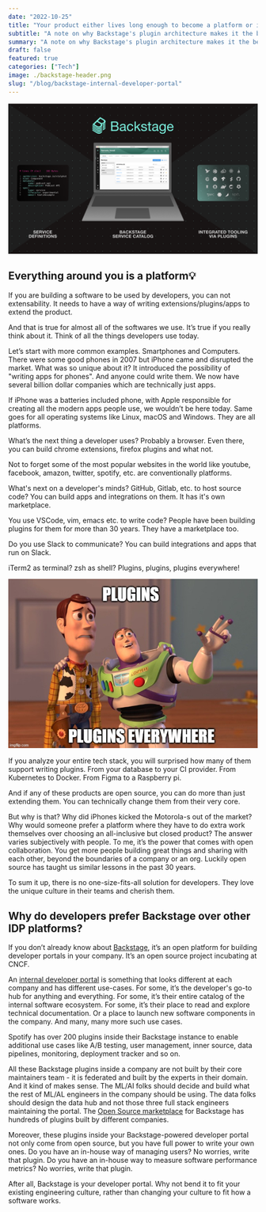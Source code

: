 ```yaml
---
date: "2022-10-25"
title: "Your product either lives long enough to become a platform or it dies out"
subtitle: "A note on why Backstage's plugin architecture makes it the best platform for building Internal Developer Portals"
summary: "A note on why Backstage's plugin architecture makes it the best platform for building Internal Developer Portals"
draft: false
featured: true
categories: ["Tech"]
image: ./backstage-header.png
slug: "/blog/backstage-internal-developer-portal"
---
```


![Backstage header](./backstage-header.png)

## Everything around you is a platform💡

If you are building a software to be used by developers, you can not extensability. It needs to have a way of writing extensions/plugins/apps to extend the product.

And that is true for almost all of the softwares we use. It’s true if you really think about it. Think of all the things developers use today.

Let’s start with more common examples. Smartphones and Computers. There were some good phones in 2007 but iPhone came and disrupted the market. What was so unique about it? It introduced the possibility of "writing apps for phones". And anyone could write them. We now have several billion dollar companies which are technically just apps.

If iPhone was a batteries included phone, with Apple responsible for creating all the modern apps people use, we wouldn’t be here today. Same goes for all operating systems like Linux, macOS and Windows. They are all platforms.

What’s the next thing a developer uses? Probably a browser. Even there, you can build chrome extensions, firefox plugins and what not.

Not to forget some of the most popular websites in the world like youtube, facebook, amazon, twitter, spotify, etc. are conventionally platforms.

What's next on a developer's minds? GitHub, Gitlab, etc. to host source code? You can build apps and integrations on them. It has it's own marketplace.

You use VSCode, vim, emacs etc. to write code? People have been building plugins for them for more than 30 years. They have a marketplace too.

Do you use Slack to communicate? You can build integrations and apps that run on Slack.

iTerm2 as terminal? zsh as shell? Plugins, plugins, plugins everywhere!

![Plugins everywhere meme](./plugins-everywhere.jpg)

If you analyze your entire tech stack, you will surprised how many of them support writing plugins. From your database to your CI provider. From Kubernetes to Docker. From Figma to a Raspberry pi.

And if any of these products are open source, you can do more than just extending them. You can technically change them from their very core.

But why is that? Why did iPhones kicked the Motorola-s out of the market? Why would someone prefer a platform where they have to do extra work themselves over choosing an all-inclusive but closed product? The answer varies subjectively with people. To me, it’s the power that comes with open collaboration. You get more people building great things and sharing with each other, beyond the boundaries of a company or an org. Luckily open source has taught us similar lessons in the past 30 years.

To sum it up, there is no one-size-fits-all solution for developers. They love the unique culture in their teams and cherish them.

## Why do developers prefer Backstage over other IDP platforms?

If you don’t already know about [Backstage](https://backstage.io), it’s an open platform for building developer portals in your company. It’s an open source project incubating at CNCF.

An [internal developer portal](https://internaldeveloperplatform.org/what-is-an-internal-developer-platform/#developer-portal-service-catalog-ui-api-or-cli) is something that looks different at each company and has different use-cases. For some, it’s the developer's go-to hub for anything and everything. For some, it’s their entire catalog of the internal software ecosystem. For some, it’s their place to read and explore technical documentation. Or a place to launch new software components in the company. And many, many more such use cases.

Spotify has over 200 plugins inside their Backstage instance to enable additional use cases like A/B testing, user management, inner source, data pipelines, monitoring, deployment tracker and so on.

All these Backstage plugins inside a company are not built by their core maintainers team - it is federated and built by the experts in their domain. And it kind of makes sense. The ML/AI folks should decide and build what the rest of ML/AL engineers in the company should be using. The data folks should design the data hub and not those three full stack engineers maintaining the portal. The [Open Source marketplace](https://backstage.io/plugins) for Backstage has hundreds of plugins built by different companies.

Moreover, these plugins inside your Backstage-powered developer portal not only come from open source, but you have full power to write your own ones. Do you have an in-house way of managing users? No worries, write that plugin. Do you have an in-house way to measure software performance metrics? No worries, write that plugin.

After all, Backstage is your developer portal. Why not bend it to fit your existing engineering culture, rather than changing your culture to fit how a software works.
